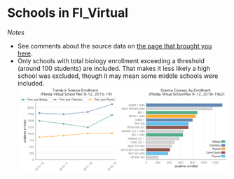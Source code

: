 # Schools in Fl_Virtual  
*Notes*
- See comments about the source data on [the page that brought you here](https://adamlamee.github.io/FL-K12-analyses/plots/District_pages/Fl_Virtual.html).  
- Only schools with total biology enrollment exceeding a threshold (around 100 students) are included. That makes it less likely a high school was excluded, though it may mean some middle schools were included.  
![](../School_plots/FL_VIRTUAL/FLORIDA_VI.png)
